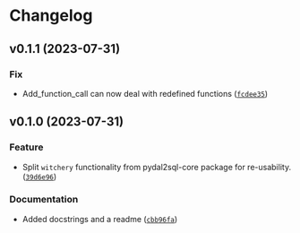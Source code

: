 # Changelog

<!--next-version-placeholder-->

## v0.1.1 (2023-07-31)

### Fix

* Add_function_call can now deal with redefined functions ([`fcdee35`](https://github.com/robinvandernoord/witchery/commit/fcdee35c946e13832ce8b5ffb58cd7486d30ceec))

## v0.1.0 (2023-07-31)

### Feature

* Split `witchery` functionality from pydal2sql-core package for re-usability. ([`39d6e96`](https://github.com/robinvandernoord/witchery/commit/39d6e9638f474b68d4ee2096ece5fb62427b068a))

### Documentation

* Added docstrings and a readme ([`cbb96fa`](https://github.com/robinvandernoord/witchery/commit/cbb96fa8c661e80eff0df2bf7f3d692a32d1f668))
